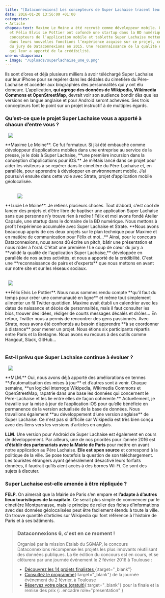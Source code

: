 ```yaml
---
title: "[Dataconnexions] Les concepteurs de Super Lachaise tracent leur route"
date: 2016-01-20 13:56:00 +01:00
categories:
- Article
chapeau-text: Maxime Le Moine a été recruté comme développeur mobile. Lucie Le Moine
  et Félix Elvis Le Pottier ont cofondé une startup dans la BD numérique. Les trois
  concepteurs de l’application mobile et tablette Super Lachaise mettent à profit
  dans leurs nouvelles fonctions l’expérience acquise sur ce projet, coup de cœur
  du jury de Dataconnexions en 2015. Une reconnaissance de la qualité de leurs travaux
  qui leur a apporté de la crédibilité.
une-ou-diaporama:
- image: "/uploads/superlachaise_une_0.png"
---
```


Ils sont d’ores et déjà plusieurs milliers à avoir téléchargé Super Lachaise sur leur iPhone pour se repérer dans les dédales du cimetière du Père-Lachaise et accéder aux biographies des personnalités qui y ont élu demeure. L’application, **qui agrège des données de Wikipedia, Wikimedia Commons et OpenStreetMap**, devrait voir son audience bondir dès que les versions en langue anglaise et pour Android seront achevées. Ses trois concepteurs font le point sur un projet instructif à de multiples égards.



### Qu’est-ce que le projet Super Lachaise vous a apporté à chacun d’entre vous ?

<figure class='image-right' style='width: 40%; margin-left: 10px;'><img src="/uploads/maxime-le-moine.png"/></figure> **Maxime Le Moine**. Ce fut formateur. Si j’ai été embauché comme développeur d’applications mobiles dans une entreprise au service de la presse, je le dois à Super Lachaise, **une première incursion dans la conception d’applications pour iOS.** Je m’étais lancé dans ce projet pour aider les visiteurs à se repérer dans le cimetière du Père-Lachaise et, en parallèle, pour apprendre à développer en environnement mobile. J’ai poursuivi ensuite dans cette voie avec Strate, projet d’application mobile géolocalisée.
<br>
<br>
<figure class='image-left' style='width: 40%; margin-right: 10px;'><img src="/uploads/lucie-le-moine.png"/></figure> **Lucie Le Moine**. Je retiens plusieurs choses. Tout d’abord, c’est cool de lancer des projets et d’être libre de baptiser une application Super Lachaise sans que personne n’y trouve rien à redire ! Félix et moi avons fondé Atelier Capsule, une startup dans le domaine de la BD numérique. Nous mettons à profit l’expérience accumulée avec Super Lachaise et Strate. **Nous avons beaucoup appris de ces deux projets sur le plan technique pour Maxime et en matière de communication pour Félix et moi…** Ainsi, pour le concours Dataconnexions, nous avons dû écrire un pitch, bâtir une présentation et nous rôder à l'oral. C'était une première ! Le coup de cœur du jury a **validé la qualité de l'application Super Lachaise,** développée en parallèle de nos autres activités, et nous a apporté de la crédibilité. C'est une **reconnaissance de pairs et d'experts** que nous mettons en avant sur notre site et sur les réseaux sociaux.
<br>
<br>
<figure class='image-right' style='width: 40%; margin-left: 10px;'><img src="/uploads/felix-elvis-le-pottier.png"/></figure> **Félix Elvis Le Pottier**. Nous nous sommes rendu compte **qu’il faut du temps pour créer une communauté en ligne** et même tout simplement alimenter un fil Twitter quotidien. Maxime avait établi un calendrier avec les dates de naissance et décès de personnalités, mais il faut consulter les bios, trouver des idées, rédiger de courts messages décalés et drôles… En retour, Twitter nous a permis de rencontrer des gens passionnés. Avec Strate, nous avons été confrontés au besoin d’apprendre **à se coordonner à distance** pour mener un projet. Nous étions six participants répartis entre Paris et la Bretagne. Nous avons eu recours à des outils comme Hangout, Slack, GitHub...
<br>
<br>


### Est-il prévu que Super Lachaise continue à évoluer ?

<figure class='image-right' style='width: 40%; margin-left: 10px;'><img src="/uploads/capture-ecran-appmobile.png"/></figure> **MLM.** Oui, nous avons déjà apporté des améliorations en termes **d’automatisation des mises à jour** et d’autres sont à venir. Chaque semaine, **un logiciel interroge Wikipedia, Wikimedia Commons et OpenStreetMap, rapatrie dans une base les données qui concernent le Père-Lachaise et les lie entre elles de façon cohérente.** Actuellement, je travaille sur la mise à jour de l’application iOS pour qu’elle bénéficie en permanence de la version actualisée de la base de données. Nous travaillons également **au développement d’une version anglaise** de Super Lachaise. Ce n’est pas si difficile car Wikipedia est très bien conçu avec des liens vers les versions d’articles en anglais.

**LLM.** Une version pour Android de Super Lachaise est également en cours de développement. Par ailleurs, une de nos priorités pour l’année 2016 est **d’établir des partenariats avec la Mairie de Paris** pour mettre en avant notre application au Père Lachaise. **Elle est open source** et correspond à la politique de la ville. Se pose toutefois la question de son téléchargement. Les touristes étrangers ayant généralement désactivé leurs forfaits données, il faudrait qu’ils aient accès à des bornes Wi-Fi. Ce sont des sujets à discuter.


### Super Lachaise est-elle amenée à être répliquée ?

**FELP.** On aimerait que la Mairie de Paris s’en empare et **l’adapte à d’autres lieux touristiques de la capitale.** Ce serait plus simple de commencer par le cimetière Montparnasse, mais le principe de relier des fiches d’informations avec des données géolocalisées peut être facilement étendu à toute la ville. On trouve quantité d’articles sur Wikipedia qui font référence à l’histoire de Paris et à ses bâtiments.


> ### Dataconnexions 6, c'est en ce moment !
>
>Organisé par la mission Etalab du SGMAP, le concours Dataconnexions récompense les projets les plus innovants réutilisant des données
publiques. La 6e édition du concours est en cours, et se clôturera par une journée événement le 2 février 2016 à Toulouse :
>* [Découvrez les 14 projets finalistes
](https://www.etalab.gouv.fr/decouvrez-les-finalistes-du-concours->dataconnexions-6){:target="_blank"}
>* [Consultez le programme](https://www.etalab.gouv.fr/ceremonie-de-remise-des-prix-dataconnexions-6-reservez-votre-place){:target="_blank"} de la journée événement du 2 février, à Toulouse
>* [Réservez votre place (gratuit)](https://www.eventbrite.fr/e/billets-concours-dataconnexions-6-finale-ceremonie-19573273187){:target="_blank"} pour la finale et la remise des prix
{: .encadre role="presentation" }
